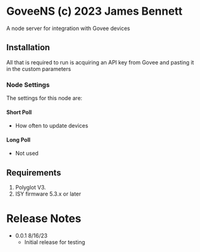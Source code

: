 
# GoveeNS (c) 2023 James Bennett

A node server for integration with Govee devices

## Installation

All that is required to run is acquiring an API key from Govee and pasting it in the custom parameters

### Node Settings
The settings for this node are:

#### Short Poll
   * How often to update devices
#### Long Poll
   * Not used

## Requirements

1. Polyglot V3.
2. ISY firmware 5.3.x or later

# Release Notes

- 0.0.1 8/16/23
   - Initial release for testing
